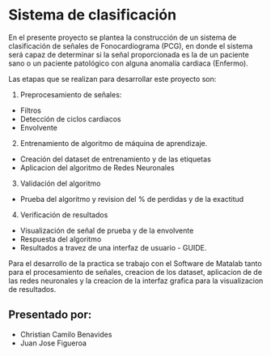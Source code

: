 # Sistema de clasificación
En el presente proyecto se plantea la construcción de un sistema de clasificación de señales de Fonocardiograma (PCG), en donde el sistema será capaz de determinar si la señal proporcionada es la de un paciente sano o un paciente patológico con alguna anomalía cardiaca (Enfermo).

Las etapas que se realizan para desarrollar este proyecto son:  
1. Preprocesamiento de señales:
- Filtros
- Detección de ciclos cardiacos
- Envolvente  
  
2. Entrenamiento de algoritmo de máquina de aprendizaje.
- Creación del dataset de entrenamiento y de las etiquetas
- Aplicacion del algoritmo de Redes Neuronales  
  
3. Validación del algoritmo  
- Prueba del algoritmo y revision del % de perdidas y de la exactitud 
  
4. Verificación de resultados  
 - Visualización de señal de prueba y de la envolvente  
 - Respuesta del algoritmo
 - Resultados a travez de una interfaz de usuario - GUIDE.

Para el desarrollo de la practica se trabajo con el Software de Matalab tanto para el procesamiento de señales, creacion de los dataset, aplicacion de de las redes neuronales y la creacion de la interfaz grafica para la visualizacion de resultados.

## Presentado por:
- Christian Camilo Benavides
- Juan Jose Figueroa


